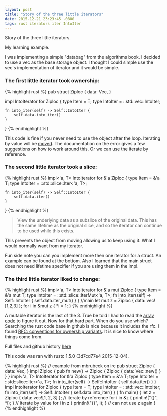 ```yaml
---
layout: post
title: "Story of the three little iterators"
date: 2015-12-21 23:23:45 -0800
tags: rust iterators iter IntoIter
---
```

Story of the three little iterators.

My learning example.

I was implementing a simple "databag" from the algorithms book. I
decided to use a vec as the base storage object. I thought I could
simple use the vec's implementation of iterator and it would be simple.

### The first little iterator took ownership:
{% highlight rust %}
pub struct Ziploc<T> {
    data: Vec<T>,
}

impl<T> IntoIterator for Ziploc<T> {
    type Item = T;
type IntoIter = ::std::vec::IntoIter<T>;

    fn into_iter(self) -> Self::IntoIter {
        self.data.into_iter()
    }
}
{% endhighlight %}

This code is fine if you never need to use the object after the loop. Iterating by value will be [moved]. The documentation on the error gives a few suggestions on how to work around this.  Or we can use the iterate by reference.

### The second little iterator took a slice:
{% highlight rust %}
impl<'a, T> IntoIterator for &'a Ziploc<T> {
    type Item = &'a T;
type IntoIter = ::std::slice::Iter<'a, T>;

    fn into_iter(self) -> Self::IntoIter {
        self.data.iter()
    }
}
{% endhighlight %}

>View the underlying data as a subslice of the original data.
>This has the same lifetime as the original slice, and so the iterator can continue to be used while this exists.

This prevents the object from moving allowing us to keep using it. What
I would normally want from my iterator.

Fun side note you can you implement more then one iterator for a struct.
An example can be found at the bottom. Also I learned that the main struct does
not need lifetime specifier if you are using them in the impl.


### The third little iterator liked to change:
{% highlight rust %}
impl<'a, T> IntoIterator for &'a mut Ziploc<T> {
    type Item = &'a mut T;
    type IntoIter = ::std::slice::IterMut<'a, T>;
    fn into_iter(self) -> Self::IntoIter {
        self.data.iter_mut()
    }
}
//main
let mut z = Ziploc { data: vec![1,2,3] };
for i in &mut z {
    *i = 1;
}
{% endhighlight %}

A mutable iterator is the last of the 3. True be told I had to read the
[array code] to figure it out. Now for that hard part. When do you use
which? Searching the rust code base in github is nice because it
includes the rfc. I found [RFC: conventions for ownership variants]. It
is nice to know where things come from.

Full files and github history [here]

[RFC: conventions for ownership variants]: https://github.com/rust-lang/rfcs/pull/199/files
[array code]: https://github.com/rust-lang/rust/blob/e819d8aa3cd2319fa57e7336e167069ef7002d6a/src/libcore/array.rs#L160
[playground]: http://is.gd/tb0yLS
[here]: https://github.com/sbeckeriv/rust-algorithms/tree/master/chapter-1/3/simple_bag/src
[moved]: https://doc.rust-lang.org/error-index.html#E0382

This code was ran with rustc 1.5.0 (3d7cd77e4 2015-12-04).

{% highlight rust %}
// example from mbrubeck on irc
pub struct Ziploc<T> {
    data: Vec<T>,
}
impl<T> Ziploc<T> {
    pub fn new() -> Ziploc<T> {
        Ziploc { data: Vec::new() }
    }
}
impl<'a, T> IntoIterator for &'a Ziploc<T> {
    type Item = &'a T;
type IntoIter = ::std::slice::Iter<'a, T>;
    fn into_iter(self) -> Self::IntoIter {
        self.data.iter()
    }
}
impl<T> IntoIterator for Ziploc<T> {
    type Item = T;
type IntoIter = ::std::vec::IntoIter<T>;
    fn into_iter(self) -> Self::IntoIter {
        self.data.into_iter()
    }
}
fn main() {
    let z = Ziploc { data: vec![1, 2, 3] };
    // iterate by reference
    for i in &z {
        println!("{}", *i);
    }
    // iterate by value
    for i in z {
        println!("{}", i);
    }
    // can not use z again
}
{% endhighlight %}
